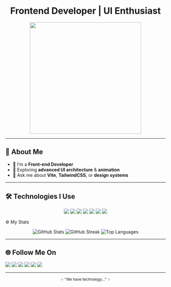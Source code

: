 <h1 align="center">Frontend Developer | UI Enthusiast</h1>

<p align="center">
  <img src="https://i.pinimg.com/originals/a1/01/b4/a101b4cd58d9ae85a1a9f85f40e36e7b.gif" width="350" />
</p>

---

## 🧠 About Me
- 🌸 I’m a **Front-end Developer**
- 🧩 Exploring **advanced UI architecture** & **animation**
- 💬 Ask me about **Vite**, **TailwindCSS**, or **design systems**

---

## 🛠 Technologies I Use
<p align="center">
  <a href="https://developer.mozilla.org/en-US/docs/Web/HTML"><img src="https://skillicons.dev/icons?i=html" /></a>
  <a href="https://developer.mozilla.org/en-US/docs/Web/CSS"><img src="https://skillicons.dev/icons?i=css" /></a>
  <a href="https://tailwindcss.com/"><img src="https://skillicons.dev/icons?i=tailwind" /></a>
  <a href="https://developer.mozilla.org/en-US/docs/Web/JavaScript"><img src="https://skillicons.dev/icons?i=js" /></a>
  <a href="https://vitejs.dev/"><img src="https://skillicons.dev/icons?i=vite" /></a>
  <a href="https://git-scm.com/"><img src="https://skillicons.dev/icons?i=git" /></a>
  <a href="https://github.com/"><img src="https://skillicons.dev/icons?i=github" /></a>
</p>
 ⚙️ My Stats
<p align="center">
  <img src="https://github-readme-stats.vercel.app/api?username=yourusername&show_icons=true&theme=tokyonight" alt="GitHub Stats" />
  <img src="https://github-readme-streak-stats.herokuapp.com/?user=yourusername&theme=tokyonight" alt="GitHub Streak" />
  <img src="https://github-readme-stats.vercel.app/api/top-langs/?username=yourusername&layout=compact&theme=tokyonight" alt="Top Languages" />
</p>


---

## 🌐 Follow Me On
<p align="left">
  <a href="https://github.com/yourusername"><img src="https://img.shields.io/badge/GitHub-100000?style=flat&logo=github&logoColor=white"/></a>
  <a href="https://youtube.com/@yourusername"><img src="https://img.shields.io/badge/YouTube-FF0000?style=flat&logo=youtube&logoColor=white"/></a>
  <a href="https://yourwebsite.com"><img src="https://img.shields.io/badge/Website-4285F4?style=flat&logo=google-chrome&logoColor=white"/></a>
  <a href="https://instagram.com/yourusername"><img src="https://img.shields.io/badge/Instagram-E4405F?style=flat&logo=instagram&logoColor=white"/></a>
  <a href="https://t.me/yourusername"><img src="https://img.shields.io/badge/Telegram-2CA5E0?style=flat&logo=telegram&logoColor=white"/></a>
  <a href="https://linkedin.com/in/yourusername"><img src="https://img.shields.io/badge/LinkedIn-0077B5?style=flat&logo=linkedin&logoColor=white"/></a>
</p>


---

<p align="center">
  <sub>✨ "We have technology..." ✨</sub>
</p>
